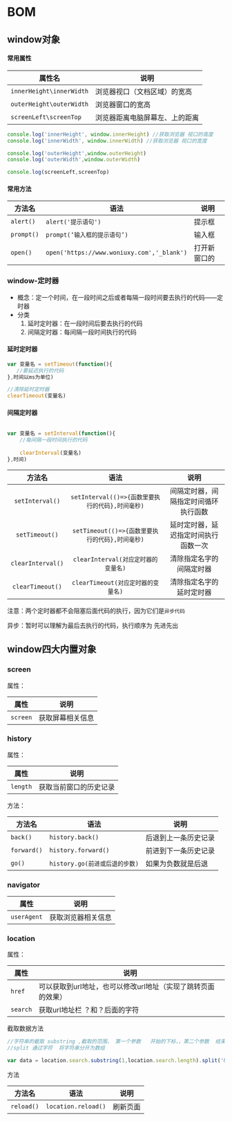 # BOM

## window对象

#### 常用属性

| 属性名                   | 说明                           |
| ------------------------ | ------------------------------ |
| `innerHeight\innerWidth` | 浏览器视口（文档区域）的宽高   |
| `outerHeight\outerWidth` | 浏览器窗口的宽高               |
| `screenLeft\screenTop`   | 浏览器距离电脑屏幕左、上的距离 |

```js
console.log('innerHeight', window.innerHeight) //获取浏览器 视口的高度
console.log('innerWidth', window.innerWidth) //获取浏览器 视口的宽度

console.log('outerHeight',window.outerHeight)
console.log('outerWidth',window.outerWidth)

console.log(screenLeft,screenTop)
```

#### 常用方法

| 方法名     | 语法                                       | 说明         |
| ---------- | ------------------------------------------ | ------------ |
| `alert()`  | `alert('提示语句')`                        | 提示框       |
| `prompt()` | `prompt(‘输入框的提示语句’)`               | 输入框       |
| `open()`   | `open('https://www.woniuxy.com','_blank')` | 打开新窗口的 |

### window-定时器

- 概念：定一个时间，在一段时间之后或者每隔一段时间要去执行的代码——定时器
- 分类
  1. 延时定时器：在一段时间后要去执行的代码
  2. 间隔定时器：每间隔一段时间执行的代码

#### 延时定时器

```js
var 变量名 = setTimeout(function(){
   //要延迟执行的代码  
},时间以ms为单位)

//清除延时定时器
clearTimeout(变量名)
```

#### 间隔定时器

```js

var 变量名 = setInterval(function(){
    //每间隔一段时间执行的代码
    
    clearInterval(变量名)
},时间)
```

|      方法名       |                       语法                       |                 说明                 |
| :---------------: | :----------------------------------------------: | :----------------------------------: |
|  `setInterval()`  | `setInterval(()=>{函数里要执行的代码},时间毫秒)` | 间隔定时器，间隔指定时间循环执行函数 |
|  `setTimeout()`   | `setTimeout(()=>{函数里要执行的代码},时间毫秒)`  | 延时定时器，延迟指定时间执行函数一次 |
| `clearInterval()` |       `clearInterval(对应定时器的变量名)`        |       清除指定名字的间隔定时器       |
| `clearTimeout()`  |        `clearTimeout(对应定时器的变量名)`        |       清除指定名字的延时定时器       |

注意：两个定时器都不会阻塞后面代码的执行，因为它们是`异步代码`

异步：暂时可以理解为最后去执行的代码，执行顺序为  先进先出

## window四大内置对象

### screen

属性：

| 属性     | 说明             |
| -------- | ---------------- |
| `screen` | 获取屏幕相关信息 |

### history

属性：

| 属性     | 说明                   |
| -------- | ---------------------- |
| `length` | 获取当前窗口的历史记录 |

方法：

| 方法名      | 语法                           | 说明                 |
| ----------- | ------------------------------ | -------------------- |
| `back()`    | `history.back()`               | 后退到上一条历史记录 |
| `forward()` | `history.forward()`            | 前进到下一条历史记录 |
| `go()`      | `history.go(前进或后退的步数)` | 如果为负数就是后退   |

### navigator

| 属性        | 说明               |
| ----------- | ------------------ |
| `userAgent` | 获取浏览器相关信息 |

### location

属性：

| 属性     | 说明                                                         |
| -------- | ------------------------------------------------------------ |
| `href`   | 可以获取到url地址，也可以修改url地址（实现了跳转页面的效果） |
| `search` | 获取url地址栏 ？和？后面的字符                               |

截取数据方法

```js
//字符串的截取 substring ,截取的范围， 第一个参数   开始的下标，，第二个参数  结束的下标（不包含）
//split 通过字符  将字符串分开为数组

var data = location.search.substring(1,location.search.length).split('&').map(item=>{return { [item.split('=')[0]] : item.split('=')[1]  }})
```

方法

| 方法名     | 语法                | 说明     |
| ---------- | ------------------- | -------- |
| `reload()` | `location.reload()` | 刷新页面 |